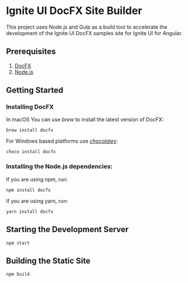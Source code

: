 # Ignite UI DocFX Site Builder

This project uses Node.js and Gulp as a build tool to accelerate the development of the Ignite UI DocFX samples site for Ignite UI for Angular.

## Prerequisites
1. [DocFX](https://dotnet.github.io/docfx)
2. [Node.js](https://nodejs.org)

## Getting Started

### Installing DocFX
In macOS You can use _brew_ to install the latest version of DocFX:
```
brew install docfx 
``` 

For Windows based platforms use [_chocolatey_](https://chocolatey.org/):
```
choco install docfx
``` 

### Installing the Node.js dependencies:

If you are using npm, run:
```
npm install docfx 
``` 

If you are using yarn, run:
```
yarn install docfx 
``` 

## Starting the Development Server
```
npm start
```

## Building the Static Site

```
npm build
